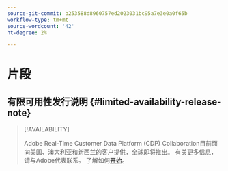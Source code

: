 ```yaml
---
source-git-commit: b253588d8960757ed2023031bc95a7e3e0a0f65b
workflow-type: tm+mt
source-wordcount: '42'
ht-degree: 2%

---
```

# 片段

## 有限可用性发行说明 {#limited-availability-release-note}

>[!AVAILABILITY]
>
>Adobe Real-Time Customer Data Platform (CDP) Collaboration目前面向美国、澳大利亚和新西兰的客户提供，全球即将推出。 有关更多信息，请与Adobe代表联系。 了解如何[开始](/help/guide/home.md#get-started)。



